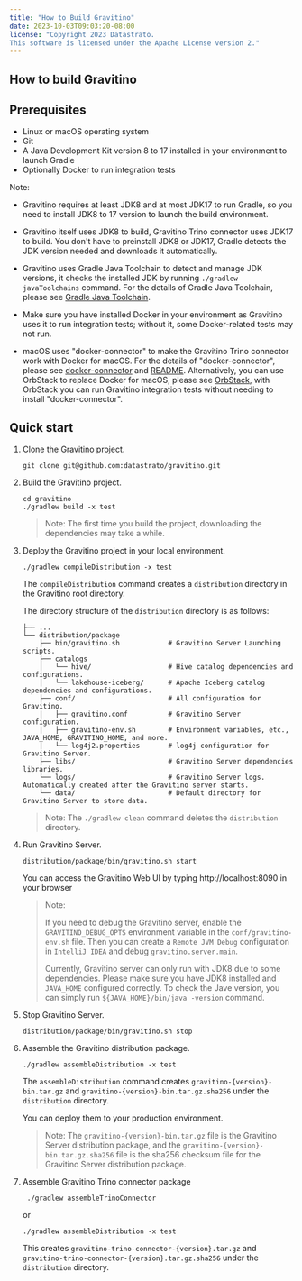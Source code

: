 ```yaml
---
title: "How to Build Gravitino"
date: 2023-10-03T09:03:20-08:00
license: "Copyright 2023 Datastrato.
This software is licensed under the Apache License version 2."
---
```

## How to build Gravitino

## Prerequisites

+ Linux or macOS operating system
+ Git
+ A Java Development Kit version 8 to 17 installed in your environment to launch Gradle
+ Optionally Docker to run integration tests

Note:

+ Gravitino requires at least JDK8 and at most JDK17 to run Gradle, so you need to 
  install JDK8 to 17 version to launch the build environment.

+ Gravitino itself uses JDK8 to build, Gravitino Trino connector uses JDK17 to build. You don't
  have to preinstall JDK8 or JDK17, Gradle detects the JDK version needed and downloads it automatically.

+ Gravitino uses Gradle Java Toolchain to detect and manage JDK versions, it checks the
  installed JDK by running `./gradlew javaToolchains` command. For the details of Gradle Java
  Toolchain, please see [Gradle Java Toolchain](https://docs.gradle.org/current/userguide/toolchains.html#sec:java_toolchain).

+ Make sure you have installed Docker in your environment as Gravitino uses it to run integration tests; without it, some Docker-related tests may not run.

+ macOS uses "docker-connector" to make the Gravitino Trino connector work with Docker
  for macOS. For the details of "docker-connector", please see [docker-connector](https://github.com/wenjunxiao/mac-docker-connector) and [README](../dev/docker/tools/README.md).
  Alternatively, you can use OrbStack to replace Docker for macOS, please see
  [OrbStack](https://orbstack.dev/), with OrbStack you can run Gravitino integration tests 
  without needing to install "docker-connector".

## Quick start

1. Clone the Gravitino project.

    ```shell
    git clone git@github.com:datastrato/gravitino.git
    ```

2. Build the Gravitino project.

    ```shell
    cd gravitino
    ./gradlew build -x test
    ```

   > Note: The first time you build the project, downloading the dependencies may take a while.

3. Deploy the Gravitino project in your local environment.

    ```shell
    ./gradlew compileDistribution -x test
    ```

   The `compileDistribution` command creates a `distribution` directory in the Gravitino root directory.

   The directory structure of the `distribution` directory is as follows:

    ```text
    ├── ...
    └── distribution/package
        ├── bin/gravitino.sh            # Gravitino Server Launching scripts.
        ├── catalogs
        │   └── hive/                   # Hive catalog dependencies and configurations.
        │   └── lakehouse-iceberg/      # Apache Iceberg catalog dependencies and configurations.
        ├── conf/                       # All configuration for Gravitino.
        |   ├── gravitino.conf          # Gravitino Server configuration.
        |   ├── gravitino-env.sh        # Environment variables, etc., JAVA_HOME, GRAVITINO_HOME, and more.
        |   └── log4j2.properties       # log4j configuration for Gravitino Server.
        ├── libs/                       # Gravitino Server dependencies libraries.
        └── logs/                       # Gravitino Server logs. Automatically created after the Gravitino server starts.
        └── data/                       # Default directory for Gravitino Server to store data.
    ```

   > Note: The `./gradlew clean` command deletes the `distribution` directory.

4. Run Gravitino Server.

    ```shell
    distribution/package/bin/gravitino.sh start
    ```

   You can access the Gravitino Web UI by typing http://localhost:8090 in your browser

   > Note: 
   > 
   > If you need to debug the Gravitino server, enable the `GRAVITINO_DEBUG_OPTS` environment 
   > variable in the `conf/gravitino-env.sh` file. Then you can create a `Remote JVM Debug` 
   > configuration in `IntelliJ IDEA` and debug `gravitino.server.main`.
   >
   > Currently, Gravitino server can only run with JDK8 due to some dependencies. Please 
   > make sure you have JDK8 installed and `JAVA_HOME` configured correctly. To check the Jave 
   > version, you can simply run `${JAVA_HOME}/bin/java -version` command.

5. Stop Gravitino Server.

    ```shell
    distribution/package/bin/gravitino.sh stop
    ```

6. Assemble the Gravitino distribution package.

    ```shell
    ./gradlew assembleDistribution -x test
    ```

   The `assembleDistribution` command creates `gravitino-{version}-bin.tar.gz` and `gravitino-{version}-bin.tar.gz.sha256` under the `distribution` directory.

   You can deploy them to your production environment.

   > Note: The `gravitino-{version}-bin.tar.gz` file is the Gravitino Server distribution package, and the `gravitino-{version}-bin.tar.gz.sha256` file is the sha256 checksum file for the Gravitino Server distribution package.

7. Assemble Gravitino Trino connector package

   ```shell
    ./gradlew assembleTrinoConnector
    ```

   or

    ```shell
    ./gradlew assembleDistribution -x test
    ```

   This creates `gravitino-trino-connector-{version}.tar.gz` and `gravitino-trino-connector-{version}.tar.gz.sha256` under the `distribution` directory.
